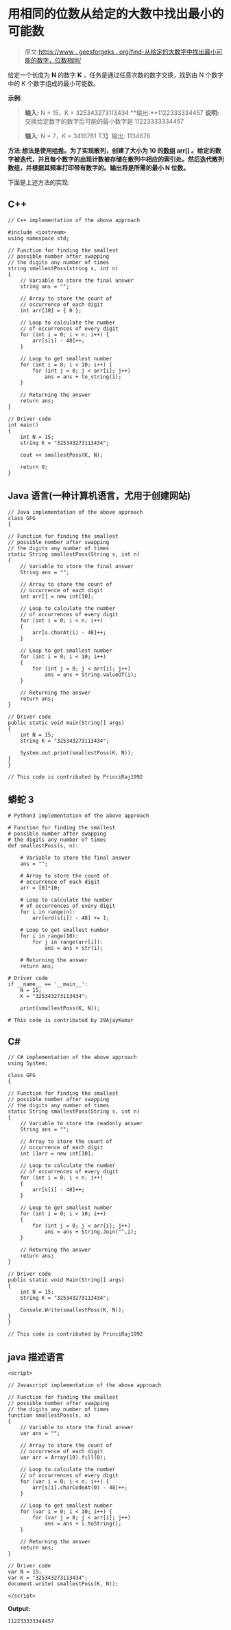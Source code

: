 # 用相同的位数从给定的大数中找出最小的可能数

> 原文:[https://www . geesforgeks . org/find-从给定的大数字中找出最小可能的数字，位数相同/](https://www.geeksforgeeks.org/find-smallest-possible-number-from-a-given-large-number-with-same-count-of-digits/)

给定一个长度为 **N** 的数字 **K** ，任务是通过任意次数的数字交换，找到由 N 个数字中的 K 个数字组成的最小可能数。

**示例:**

> **输入:** N = 15，K = 325343273113434
> **输出:**1122333334457
> **说明:**
> 交换给定数字的数字后可能的最小数字是 11223333334457
> 
> **输入:** N = 7，K = 3416781
> T3】输出: 1134678

**方法:**想法是使用[哈希](https://www.geeksforgeeks.org/hashing-data-structure/)。为了实现散列，创建了大小为 10 的[数组](https://www.geeksforgeeks.org/array-data-structure/) **arr[]** 。给定的数字被迭代，并且每个数字的出现计数被存储在散列中相应的索引处。然后迭代散列数组，并根据其频率打印带有数字的**。输出将是所需的最小 N 位数。**

下面是上述方法的实现:

## C++

```
// C++ implementation of the above approach

#include <iostream>
using namespace std;

// Function for finding the smallest
// possible number after swapping
// the digits any number of times
string smallestPoss(string s, int n)
{
    // Variable to store the final answer
    string ans = "";

    // Array to store the count of
    // occurrence of each digit
    int arr[10] = { 0 };

    // Loop to calculate the number
    // of occurrences of every digit
    for (int i = 0; i < n; i++) {
        arr[s[i] - 48]++;
    }

    // Loop to get smallest number
    for (int i = 0; i < 10; i++) {
        for (int j = 0; j < arr[i]; j++)
            ans = ans + to_string(i);
    }

    // Returning the answer
    return ans;
}

// Driver code
int main()
{
    int N = 15;
    string K = "325343273113434";

    cout << smallestPoss(K, N);

    return 0;
}
```

## Java 语言(一种计算机语言，尤用于创建网站)

```
// Java implementation of the above approach
class GFG
{

// Function for finding the smallest
// possible number after swapping
// the digits any number of times
static String smallestPoss(String s, int n)
{
    // Variable to store the final answer
    String ans = "";

    // Array to store the count of
    // occurrence of each digit
    int arr[] = new int[10];

    // Loop to calculate the number
    // of occurrences of every digit
    for (int i = 0; i < n; i++)
    {
        arr[s.charAt(i) - 48]++;
    }

    // Loop to get smallest number
    for (int i = 0; i < 10; i++)
    {
        for (int j = 0; j < arr[i]; j++)
            ans = ans + String.valueOf(i);
    }

    // Returning the answer
    return ans;
}

// Driver code
public static void main(String[] args)
{
    int N = 15;
    String K = "325343273113434";

    System.out.print(smallestPoss(K, N));
}
}

// This code is contributed by PrinciRaj1992
```

## 蟒蛇 3

```
# Python3 implementation of the above approach

# Function for finding the smallest
# possible number after swapping
# the digits any number of times
def smallestPoss(s, n):

    # Variable to store the final answer
    ans = "";

    # Array to store the count of
    # occurrence of each digit
    arr = [0]*10;

    # Loop to calculate the number
    # of occurrences of every digit
    for i in range(n):
        arr[ord(s[i]) - 48] += 1;

    # Loop to get smallest number
    for i in range(10):
        for j in range(arr[i]):
            ans = ans + str(i);

    # Returning the answer
    return ans;

# Driver code
if __name__ == '__main__':
    N = 15;
    K = "325343273113434";

    print(smallestPoss(K, N));

# This code is contributed by 29AjayKumar
```

## C#

```
// C# implementation of the above approach
using System;

class GFG
{

// Function for finding the smallest
// possible number after swapping
// the digits any number of times
static String smallestPoss(String s, int n)
{
    // Variable to store the readonly answer
    String ans = "";

    // Array to store the count of
    // occurrence of each digit
    int []arr = new int[10];

    // Loop to calculate the number
    // of occurrences of every digit
    for (int i = 0; i < n; i++)
    {
        arr[s[i] - 48]++;
    }

    // Loop to get smallest number
    for (int i = 0; i < 10; i++)
    {
        for (int j = 0; j < arr[i]; j++)
            ans = ans + String.Join("",i);
    }

    // Returning the answer
    return ans;
}

// Driver code
public static void Main(String[] args)
{
    int N = 15;
    String K = "325343273113434";

    Console.Write(smallestPoss(K, N));
}
}

// This code is contributed by PrinciRaj1992
```

## java 描述语言

```
<script>

// Javascript implementation of the above approach

// Function for finding the smallest
// possible number after swapping
// the digits any number of times
function smallestPoss(s, n)
{
    // Variable to store the final answer
    var ans = "";

    // Array to store the count of
    // occurrence of each digit
    var arr = Array(10).fill(0);

    // Loop to calculate the number
    // of occurrences of every digit
    for (var i = 0; i < n; i++) {
        arr[s[i].charCodeAt(0) - 48]++;
    }

    // Loop to get smallest number
    for (var i = 0; i < 10; i++) {
        for (var j = 0; j < arr[i]; j++)
            ans = ans + i.toString();
    }

    // Returning the answer
    return ans;
}

// Driver code
var N = 15;
var K = "325343273113434";
document.write( smallestPoss(K, N));

</script>
```

**Output:** 

```
112233333344457
```